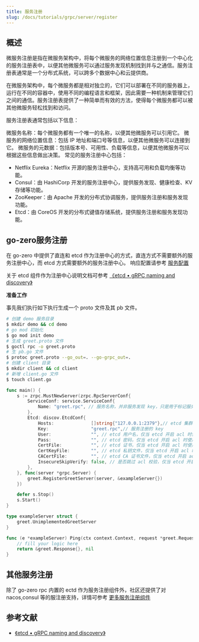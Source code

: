 ```yaml
---
title: 服务注册
slug: /docs/tutorials/grpc/server/register
---
```


## 概述

微服务注册是指在微服务架构中，将每个微服务的网络位置信息注册到一个中心化的服务注册表中，以便其他微服务可以通过服务发现机制找到并与之通信。服务注册表通常是一个分布式系统，可以跨多个数据中心和云提供商。

在微服务架构中，每个微服务都是相对独立的，它们可以部署在不同的服务器上，运行在不同的容器中，使用不同的编程语言和框架，因此需要一种机制来管理它们之间的通信。服务注册表提供了一种简单而有效的方法，使得每个微服务都可以被其他微服务轻松找到和访问。

服务注册表通常包括以下信息：

微服务名称：每个微服务都有一个唯一的名称，以便其他微服务可以引用它。
微服务的网络位置信息：包括 IP 地址和端口号等信息，以便其他微服务可以连接到它。
微服务的元数据：包括版本号、可用性、负载等信息，以便其他微服务可以根据这些信息做出决策。
常见的服务注册中心包括：

- Netflix Eureka：Netflix 开源的服务注册中心，支持高可用和负载均衡等功能。
- Consul：由 HashiCorp 开发的服务注册中心，提供服务发现、健康检查、KV 存储等功能。
- ZooKeeper：由 Apache 开发的分布式协调服务，提供服务注册和服务发现功能。
- Etcd：由 CoreOS 开发的分布式键值存储系统，提供服务注册和服务发现功能。

## go-zero服务注册

在 go-zero 中提供了直连和 etcd 作为注册中心的方式，直连方式不需要额外的服务注册中心，而 etcd 方式需要额外的服务注册中心。
响应配置请参考 <a href="/docs/tutorials/grpc/server/configuration" target="_blank"> 服务配置 </a>

关于 etcd 组件作为注册中心说明文档可参考  <a href="https://etcd.io/docs/v3.5/dev-guide/grpc_naming/" target="_blank">《etcd • gRPC naming and discovery》</a>

**准备工作**

事先我们执行如下执行生成一个 proto 文件及其 pb 文件。

```bash
# 创建 demo 服务目录
$ mkdir demo && cd demo
# go mod 初始化
$ go mod init demo
# 生成 greet.proto 文件
$ goctl rpc -o greet.proto
# 生 pb.go 文件
$ protoc greet.proto --go_out=. --go-grpc_out=.
# 创建 client 目录
$ mkdir client && cd client
# 新增 client.go 文件
$ touch client.go
```

```go
func main() {
	s := zrpc.MustNewServer(zrpc.RpcServerConf{
		ServiceConf: service.ServiceConf{
			Name: "greet.rpc", // 服务名称，并非服务发现 key，只是用于标记服务
		},
		Etcd: discov.EtcdConf{
			Hosts:              []string{"127.0.0.1:2379"},// etcd 集群地址
			Key:                "greet.rpc",// 服务注册的 key
			User:               "", // etcd 用户名，仅当 etcd 开启 acl 时使用，这里暴露只是为了说明有这样的能力，如果不使用可删除本行代码。
			Pass:               "", // etcd 密码，仅当 etcd 开启 acl 时使用，这里暴露只是为了说明有这样的能力，如果不使用可删除本行代码。
			CertFile:           "", // etcd 证书，仅当 etcd 开启 acl 时使用，这里暴露只是为了说明有这样的能力，如果不使用可删除本行代码。
			CertKeyFile:        "", // etcd 私钥文件，仅当 etcd 开启 acl 时使用，这里暴露只是为了说明有这样的能力，如果不使用可删除本行代码。
			CACertFile:         "", // etcd CA 证书文件，仅当 etcd 开启 acl 时使用，这里暴露只是为了说明有这样的能力，如果不使用可删除本行代码。
			InsecureSkipVerify: false, // 是否跳过 acl 校验，仅当 etcd 开启 acl 时使用，这里暴露只是为了说明有这样的能力，如果不使用可删除本行代码。
		},
	}, func(server *grpc.Server) {
		greet.RegisterGreetServer(server, &exampleServer{})
	})

	defer s.Stop()
	s.Start()
}

type exampleServer struct {
	greet.UnimplementedGreetServer
}

func (e *exampleServer) Ping(ctx context.Context, request *greet.Request) (*greet.Response, error) {
	// fill your logic here
	return &greet.Response{}, nil
}
```

## 其他服务注册

除了 go-zero rpc 内置的 ectd 作为服务注册组件外，社区还提供了对 nacos,consul
等的服注册支持，详情可参考 <a href="https://github.com/zeromicro/zero-contrib/tree/main/zrpc/registry" target="_blank">
更多服务注册组件</a>

## 参考文献

- <a href="https://etcd.io/docs/v3.5/dev-guide/grpc_naming/" target="_blank">《etcd • gRPC naming and discovery》</a>
